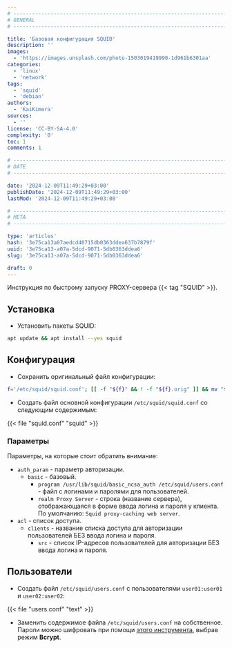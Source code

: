 ```yaml
---
# -------------------------------------------------------------------------------------------------------------------- #
# GENERAL
# -------------------------------------------------------------------------------------------------------------------- #

title: 'Базовая конфигурация SQUID'
description: ''
images:
  - 'https://images.unsplash.com/photo-1503019419990-1d961b6301aa'
categories:
  - 'linux'
  - 'network'
tags:
  - 'squid'
  - 'debian'
authors:
  - 'KaiKimera'
sources:
  - ''
license: 'CC-BY-SA-4.0'
complexity: '0'
toc: 1
comments: 1

# -------------------------------------------------------------------------------------------------------------------- #
# DATE
# -------------------------------------------------------------------------------------------------------------------- #

date: '2024-12-09T11:49:29+03:00'
publishDate: '2024-12-09T11:49:29+03:00'
lastMod: '2024-12-09T11:49:29+03:00'

# -------------------------------------------------------------------------------------------------------------------- #
# META
# -------------------------------------------------------------------------------------------------------------------- #

type: 'articles'
hash: '3e75ca13a07aedcd40715db0363ddea637b7879f'
uuid: '3e75ca13-a07a-5dcd-9071-5db0363ddea6'
slug: '3e75ca13-a07a-5dcd-9071-5db0363ddea6'

draft: 0
---
```


Инструкция по быстрому запуску PROXY-сервера {{< tag "SQUID" >}}.

<!--more-->

## Установка

- Установить пакеты SQUID:

```bash
apt update && apt install --yes squid
```

## Конфигурация

- Сохранить оригинальный файл конфигурации:

```bash
f='/etc/squid/squid.conf'; [[ -f "${f}" && ! -f "${f}.orig" ]] && mv "${f}" "${f}.orig"
```

- Создать файл основной конфигурации `/etc/squid/squid.conf` со следующим содержимым:

{{< file "squid.conf" "squid" >}}

### Параметры

Параметры, на которые стоит обратить внимание:

- `auth_param` - параметр авторизации.
  - `basic` - базовый.
    - `program /usr/lib/squid/basic_ncsa_auth /etc/squid/users.conf` - файл с логинами и паролями для пользователей.
    - `realm Proxy Server` - строка (название сервера), отображающаяся в форме ввода логина и пароля у клиента. По умолчанию: `Squid proxy-caching web server`.
- `acl` - список доступа.
  - `clients` - название списка доступа для авторизации пользователей БЕЗ ввода логина и пароля.
    - `src` - список IP-адресов пользователей для авторизации БЕЗ ввода логина и пароля.

## Пользователи

- Создать файл `/etc/squid/users.conf` с пользователями `user01:user01` и `user02:user02`:

{{< file "users.conf" "text" >}}

- Заменить содержимое файла `/etc/squid/users.conf` на собственное. Пароли можно шифровать при помощи [этого инструмента](https://hostingcanada.org/htpasswd-generator/), выбрав режим **Bcrypt**.
